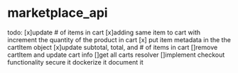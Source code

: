 # marketplace_api

todo:
[x]update # of items in cart
[x]adding same item to cart with increment the quantity of the product in cart
[x] put item metadata in the the cartItem object
[x]update subtotal, total, and # of items in cart
[]remove cartItem and update cart info
[]get all carts resolver
[]implement checkout functionality
secure it
dockerize it 
document it